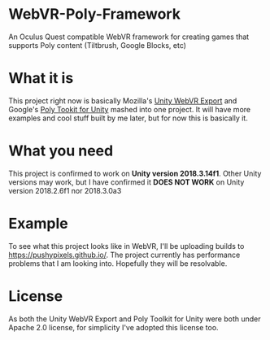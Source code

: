 # WebVR-Poly-Framework
An Oculus Quest compatible WebVR framework for creating games that supports Poly content (Tiltbrush, Google Blocks, etc)

# What it is
This project right now is basically Mozilla's [Unity WebVR Export](https://github.com/mozilla/unity-webvr-export) and Google's [Poly Tookit for Unity](https://github.com/googlevr/poly-toolkit-unity) mashed into one project.  It will have more examples and cool stuff built by me later, but for now this is basically it.

# What you need
This project is confirmed to work on **Unity version 2018.3.14f1**.  Other Unity versions may work, but I have confirmed it **DOES NOT WORK** on Unity version 2018.2.6f1 nor 2018.3.0a3

# Example
To see what this project looks like in WebVR, I'll be uploading builds to https://pushypixels.github.io/.  The project currently has performance problems that I am looking into.  Hopefully they will be resolvable.

# License
As both the Unity WebVR Export and Poly Toolkit for Unity were both under Apache 2.0 license, for simplicity I've adopted this license too.
